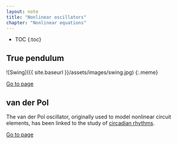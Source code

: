 ```yaml
---
layout: note
title: "Nonlinear oscillators"
chapter: "Nonlinear equations"
---
```

* TOC
{:toc}

## True pendulum

![Swing]({{ site.baseurl }}/assets/images/swing.jpg)
{:.meme}

[Go to page](pendulum_chebfun.html)

## van der Pol

The van der Pol oscillator, originally used to model nonlinear circuit elements, has been linked to the study of [circadian rhythms](http://www.sciencedirect.com/science/article/pii/S1007570405001206).

[Go to page](vanderpol_chebfun.html)
